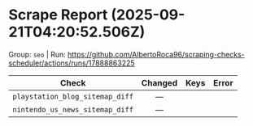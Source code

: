 # Scrape Report (2025-09-21T04:20:52.506Z)

Group: `seo`  |  Run: https://github.com/AlbertoRoca96/scraping-checks-scheduler/actions/runs/17888863225

| Check | Changed | Keys | Error |
|---|:---:|:--|:--|
| `playstation_blog_sitemap_diff` | — |  |  |
| `nintendo_us_news_sitemap_diff` | — |  |  |
